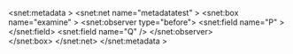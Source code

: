 <snet:metadata >
  <snet:net name="metadatatest" >
    <snet:box name="examine" >
      <snet:observer type="before">
         <snet:field name="P" >
         </snet:field>
         <snet:field name="Q" />
      </snet:observer>   
    </snet:box>
  </snet:net>
</snet:metadata >